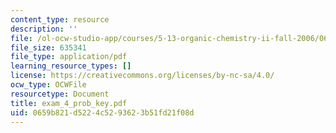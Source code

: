 ```yaml
---
content_type: resource
description: ''
file: /ol-ocw-studio-app/courses/5-13-organic-chemistry-ii-fall-2006/0659b821d5224c5293623b51fd21f08d_exam_4_prob_key.pdf
file_size: 635341
file_type: application/pdf
learning_resource_types: []
license: https://creativecommons.org/licenses/by-nc-sa/4.0/
ocw_type: OCWFile
resourcetype: Document
title: exam_4_prob_key.pdf
uid: 0659b821-d522-4c52-9362-3b51fd21f08d
---
```

